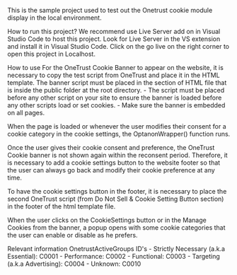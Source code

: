 This is the sample project used to test out the Onetrust cookie module display in the local environment.

How to run this project?
We recommend use Live Server add on in Visual Studio Code to host this project. Look for Live Server in the VS extension and install it in Visual Studio Code. Click on the go live on the right corner to open this project in Localhost.

How to use
For the OneTrust Cookie Banner to appear on the website, it is necessary to copy the test script from OneTrust and place it in the HTML template. The banner script must be placed in the <head> section of HTML file that is inside the public folder at the root directory.
    - The script must be placed before any other script on your site to ensure the banner is loaded before any other scripts load or set cookies.
    - Make sure the banner is embedded on all pages.

When the page is loaded or whenever the user modifies their consent for a cookie category in the cookie settings, the OptanonWrapper() function runs.

Once the user gives their cookie consent and preference, the OneTrust Cookie banner is not shown again within the reconsent period. Therefore, it is necessary to add a cookie settings button to the website footer so that the user can always go back and modify their cookie preference at any time.

To have the cookie settings button in the footer, it is necessary to place the second OneTrust script (from Do Not Sell & Cookie Setting Button section) in the footer of the html template file.

When the user clicks on the CookieSettings button or in the Manage Cookies from the banner, a popup opens with some cookie categories that the user can enable or disable as he prefers.

Relevant information
OnetrustActiveGroups ID's
    - Strictly Necessary (a.k.a Essential): C0001
    - Performance: C0002
    - Functional: C0003
    - Targeting (a.k.a Advertising): C0004
    - Unknown: C0010

